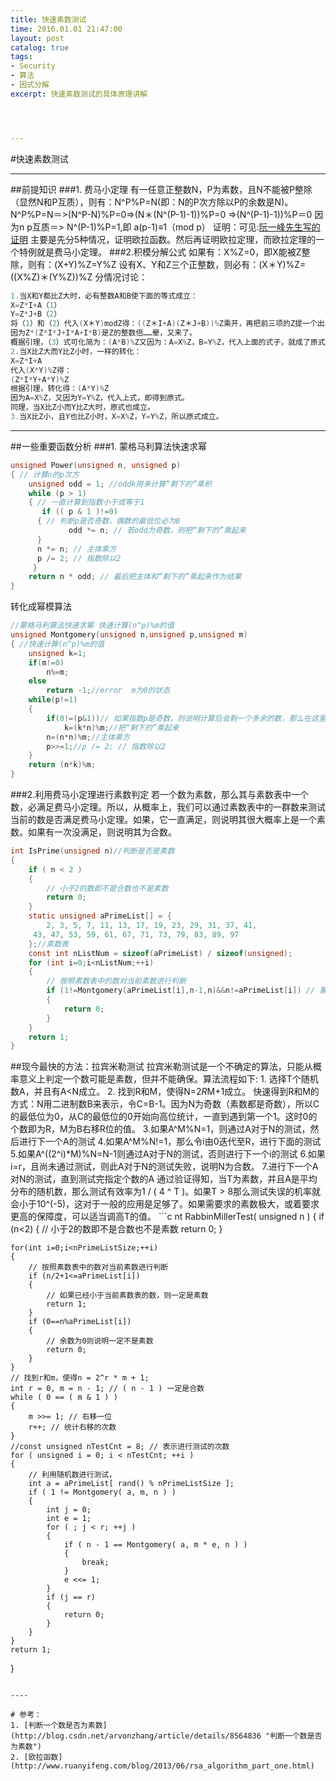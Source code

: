 ```yaml
---
title: 快速素数测试
time: 2016.01.01 21:47:00
layout: post
catalog: true
tags:
- Security
- 算法
- 因式分解
excerpt: 快速素数测试的具体原理讲解




---
```


#快速素数测试

---

##前提知识
###1. 费马小定理
有一任意正整数N，P为素数，且N不能被P整除（显然N和P互质），则有：N^P%P=N(即：N的P次方除以P的余数是N)。
N^P%P=N＝>(N^P-N)%P=0=>(N＊(N^(P-1)-1))%P=0
=>(N^(P-1)-1))%P＝0 因为n p互质＝>
N^(P-1)%P=1,即 a(p-1)≡1（mod p）
证明：可见:[阮一峰先生写的证明](http://www.ruanyifeng.com/blog/2013/06/rsa_algorithm_part_one.html "阮一峰先生写的证明") 主要是先分5种情况，证明欧拉函数。然后再证明欧拉定理，而欧拉定理的一个特例就是费马小定理。
###2.积模分解公式
如果有：X%Z=0，即X能被Z整除，则有：(X+Y)%Z=Y%Z
设有X、Y和Z三个正整数，则必有：(X＊Y)%Z=((X%Z)＊(Y%Z))%Z
分情况讨论：
```c
1.当X和Y都比Z大时，必有整数A和B使下面的等式成立：
X=Z*I+A（1）
Y=Z*J+B（2）
将（1）和（2）代入(X＊Y)modZ得：((Z＊I+A)(Z＊J+B))%Z乘开，再把前三项的Z提一个出来，变形为：(Z*(Z*I*J+I*A+I*B)+A*B)%Z（3）
因为Z*(Z*I*J+I*A+I*B)是Z的整数倍……晕，又来了。
概据引理，（3）式可化简为：(A*B)%Z又因为：A=X%Z，B=Y%Z，代入上面的式子，就成了原式了。
2.当X比Z大而Y比Z小时，一样的转化：
X=Z*I+A
代入(X*Y)%Z得：
(Z*I*Y+A*Y)%Z
根据引理，转化得：(A*Y)%Z
因为A=X%Z，又因为Y=Y%Z，代入上式，即得到原式。
同理，当X比Z小而Y比Z大时，原式也成立。
3.当X比Z小，且Y也比Z小时，X=X%Z，Y=Y%Z，所以原式成立。
```

-----

##一些重要函数分析
###1. 蒙格马利算法快速求幂
```c
unsigned Power(unsigned n, unsigned p) 
{ // 计算n的p次方
    unsigned odd = 1; //oddk用来计算“剩下的”乘积
    while (p > 1)
    { // 一直计算到指数小于或等于1
       if (( p & 1 )!=0)
      { // 判断p是否奇数，偶数的最低位必为0
             odd *= n; // 若odd为奇数，则把“剩下的”乘起来
      }
      n *= n; // 主体乘方
      p /= 2; // 指数除以2
     }
    return n * odd; // 最后把主体和“剩下的”乘起来作为结果
}
```
转化成幂模算法
```c
//蒙格马利算法快速求幂 快速计算(n^p)%m的值
unsigned Montgomery(unsigned n,unsigned p,unsigned m)
{ //快速计算(n^p)%m的值
    unsigned k=1;
    if(m!=0)
        n%=m;
    else
        return -1;//error  m为0的状态
    while(p!=1)
    {
        if(0!=(p&1))// 如果指数p是奇数，则说明计算后会剩一个多余的数，那么在这里把它乘到结果中
            k=(k*n)%m;//把“剩下的”乘起来
        n=(n*n)%m;//主体乘方
        p>>=1;//p /= 2; // 指数除以2
    }
    return (n*k)%m;
}
```
###2.利用费马小定理进行素数判定
若一个数为素数，那么其与素数表中一个数，必满足费马小定理。所以，从概率上，我们可以通过素数表中的一群数来测试当前的数是否满足费马小定理。如果，它一直满足，则说明其很大概率上是一个素数。如果有一次没满足，则说明其为合数。
```c
int IsPrime(unsigned n)//判断是否是素数
{
    if ( n < 2 )
    {
        // 小于2的数即不是合数也不是素数
        return 0;
    }
	static unsigned aPrimeList[] = {
    	2, 3, 5, 7, 11, 13, 17, 19, 23, 29, 31, 37, 41,
   	 43, 47, 53, 59, 61, 67, 71, 73, 79, 83, 89, 97
	};//素数表
    const int nListNum = sizeof(aPrimeList) / sizeof(unsigned);
    for (int i=0;i<nListNum;++i)
    {
        // 按照素数表中的数对当前素数进行判断
        if (1!=Montgomery(aPrimeList[i],n-1,n)&&n!=aPrimeList[i]) // 蒙格马利算法
        {
            return 0;
        }
    }
    return 1;
}
```
##现今最快的方法：拉宾米勒测试
拉宾米勒测试是一个不确定的算法，只能从概率意义上判定一个数可能是素数，但并不能确保。算法流程如下:
       1. 选择T个随机数A，并且有A<N成立。
       2. 找到R和M，使得N=2*R*M+1成立。
       快速得到R和M的方式：N用二进制数B来表示，令C=B-1。因为N为奇数（素数都是奇数），所以C的最低位为0，从C的最低位的0开始向高位统计，一直到遇到第一个1。这时0的个数即为R，M为B右移R位的值。
       3.如果A^M%N=1，则通过A对于N的测试，然后进行下一个A的测试
       4.如果A^M%N!=1，那么令i由0迭代至R，进行下面的测试
       5.如果A^((2^i)*M)%N=N-1则通过A对于N的测试，否则进行下一个i的测试 
       6.如果i=r，且尚未通过测试，则此A对于N的测试失败，说明N为合数。
       7.进行下一个A对N的测试，直到测试完指定个数的A
       通过验证得知，当T为素数，并且A是平均分布的随机数，那么测试有效率为1 / ( 4 ^ T )。如果T > 8那么测试失误的机率就会小于10^(-5)，这对于一般的应用是足够了。如果需要求的素数极大，或着要求更高的保障度，可以适当调高T的值。
       ```c
nt RabbinMillerTest( unsigned n )
{
    if (n<2)
    {
        // 小于2的数即不是合数也不是素数
        return 0;
    }
    
    for(int i=0;i<nPrimeListSize;++i)
    {
        // 按照素数表中的数对当前素数进行判断
        if (n/2+1<=aPrimeList[i])
        {
            // 如果已经小于当前素数表的数，则一定是素数
            return 1;
        }
        if (0==n%aPrimeList[i])
        {
            // 余数为0则说明一定不是素数
            return 0;
        }
    }
    // 找到r和m，使得n = 2^r * m + 1;
    int r = 0, m = n - 1; // ( n - 1 ) 一定是合数
    while ( 0 == ( m & 1 ) )
    {
        m >>= 1; // 右移一位
        r++; // 统计右移的次数
    }
    //const unsigned nTestCnt = 8; // 表示进行测试的次数
    for ( unsigned i = 0; i < nTestCnt; ++i )
    {
        // 利用随机数进行测试，
        int a = aPrimeList[ rand() % nPrimeListSize ];
        if ( 1 != Montgomery( a, m, n ) )
        {
            int j = 0;
            int e = 1;
            for ( ; j < r; ++j )
            {
                if ( n - 1 == Montgomery( a, m * e, n ) )
                {
                    break;
                }
                e <<= 1;
            }
            if (j == r)
            {
                return 0;
            }
        }
    }
    return 1;
}

```

----

# 参考：
1. [判断一个数是否为素数](http://blog.csdn.net/arvonzhang/article/details/8564836 "判断一个数是否为素数")
2. [欧拉函数](http://www.ruanyifeng.com/blog/2013/06/rsa_algorithm_part_one.html)
```